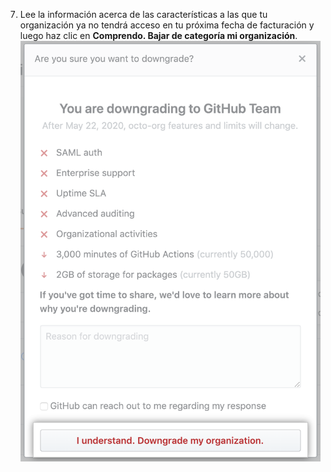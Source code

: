7. Lee la información acerca de las características a las que tu organización ya no tendrá acceso en tu próxima fecha de facturación y luego haz clic en **Comprendo. Bajar de categoría mi organización**. ![Botón Bajar de categoría](/assets/images/help/billing/downgrade-confirm-button.png)
